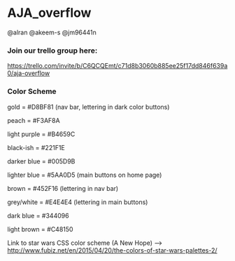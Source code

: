 # AJA_overflow
@alran @akeem-s @jm96441n


### Join our trello group here:

https://trello.com/invite/b/C6QCQEmt/c71d8b3060b885ee25f17dd846f639a0/aja-overflow


### Color Scheme

gold = #D8BF81 (nav bar, lettering in dark color buttons)

peach = #F3AF8A

light purple = #B4659C

black-ish = #221F1E

darker blue = #005D9B

lighter blue = #5AA0D5 (main buttons on home page)

brown = #452F16 (lettering in nav bar)

grey/white = #E4E4E4 (lettering in main buttons)

dark blue = #344096

light brown = #C48150

Link to star wars CSS color scheme (A New Hope) --> http://www.fubiz.net/en/2015/04/20/the-colors-of-star-wars-palettes-2/
